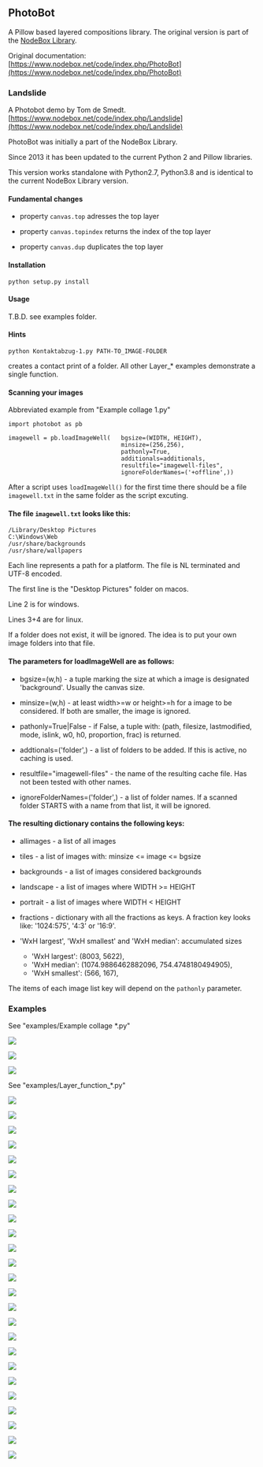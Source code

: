 ## PhotoBot ##

A Pillow based layered compositions library. The original version is part of the [NodeBox Library](https://github.com/karstenw/Library).


Original documentation:
[https://www.nodebox.net/code/index.php/PhotoBot](https://www.nodebox.net/code/index.php/PhotoBot)


### Landslide ###
A Photobot demo by Tom de Smedt.
[https://www.nodebox.net/code/index.php/Landslide](https://www.nodebox.net/code/index.php/Landslide)


PhotoBot was initially a part of the NodeBox Library.

Since 2013 it has been updated to the current Python 2 and Pillow libraries.

This version works standalone with Python2.7, Python3.8 and is identical to the current NodeBox Library version.



#### Fundamental changes ####

- property `canvas.top` adresses the top layer

- property `canvas.topindex` returns the index of the top layer

- property `canvas.dup` duplicates the top layer



#### Installation ####
`python setup.py install`


#### Usage ####

T.B.D. see examples folder.

#### Hints ####

`python Kontaktabzug-1.py PATH-TO_IMAGE-FOLDER`

creates a contact print of a folder. All other Layer_* examples demonstrate a single function.



#### Scanning your images ####

Abbreviated example from "Example collage 1.py"

```
import photobot as pb

imagewell = pb.loadImageWell(   bgsize=(WIDTH, HEIGHT),
                                minsize=(256,256),
                                pathonly=True,
                                additionals=additionals,
                                resultfile="imagewell-files",
                                ignoreFolderNames=('+offline',))
```


After a script uses `loadImageWell()` for the first time there should be a file `imagewell.txt` in the same folder as the script excuting.


#### The file `imagewell.txt` looks like this: ####

```
/Library/Desktop Pictures
C:\Windows\Web
/usr/share/backgrounds
/usr/share/wallpapers
```
Each line represents a path for a platform. The file is NL terminated and UTF-8 encoded.

The first line is the "Desktop Pictures" folder on macos.

Line 2 is for windows.

Lines 3+4 are for linux.

If a folder does not exist, it will be ignored. The idea is to put your own image folders into that file.



#### The parameters for loadImageWell are as follows: ####

- bgsize=(w,h) - a tuple marking the size at which a image is designated 'background'. Usually the canvas size.

- minsize=(w,h) - at least width>=w or height>=h for a image to be considered. If both are smaller, the image is ignored.

- pathonly=True|False - if False, a tuple with: (path, filesize, lastmodified, mode, islink, w0, h0, proportion, frac) is returned.

- addtionals=('folder',) - a list of folders to be added. If this is active, no caching is used.

- resultfile="imagewell-files" - the name of the resulting cache file. Has not been tested with other names.

- ignoreFolderNames=('folder',) - a list of folder names. If a scanned folder STARTS with a name from that list, it will be ignored.


#### The resulting dictionary contains the following keys: ####


- allimages - a list of all images

- tiles - a list of images with: minsize <= image <= bgsize

- backgrounds - a list of images considered backgrounds

- landscape - a list of images where WIDTH >= HEIGHT

- portrait - a list of images where WIDTH < HEIGHT

- fractions - dictionary with all the fractions as keys. A fraction key looks like: '1024:575', '4:3' or '16:9'. 

- 'WxH largest', 'WxH smallest' and 'WxH median': accumulated sizes

	- 'WxH largest': (8003, 5622),
	- 'WxH median': (1074.9886462882096, 754.4748180494905),
	- 'WxH smallest': (566, 167),

The items of each image list key will depend on the `pathonly` parameter.


### Examples ###

See "examples/Example collage *.py"

![](./demo-images/photobot_2021-06-10_144446.png?raw=True)

![](./demo-images/photobot_2021-06-10_144727.png?raw=True)

![](./demo-images/photobot_2021-06-10_144808.png?raw=True)


See "examples/Layer\_function\_*.py"

![](./demo-images/Layer_function_add_modulo.png?raw=True)

![](./demo-images/Layer_function_add.png?raw=True)

![](./demo-images/Layer_function_autocontrast.png?raw=True)

![](./demo-images/Layer_function_boxblur.png?raw=True)

![](./demo-images/Layer_function_brightness.png?raw=True)

![](./demo-images/Layer_function_color.png?raw=True)

![](./demo-images/Layer_function_contour.png?raw=True)

![](./demo-images/Layer_function_contrast.png?raw=True)

![](./demo-images/Layer_function_difference.png?raw=True)

![](./demo-images/Layer_function_emboss.png?raw=True)

![](./demo-images/Layer_function_enhance_more.png?raw=True)

![](./demo-images/Layer_function_enhance.png?raw=True)

![](./demo-images/Layer_function_find_edges.png?raw=True)

![](./demo-images/Layer_function_flip.png?raw=True)

![](./demo-images/Layer_function_hue.png?raw=True)

![](./demo-images/Layer_function_mask.png?raw=True)

![](./demo-images/Layer_function_multiply.png?raw=True)

![](./demo-images/Layer_function_opacity.png?raw=True)

![](./demo-images/Layer_function_overlay.png?raw=True)

![](./demo-images/Layer_function_posterize.png?raw=True)

![](./demo-images/Layer_function_screen.png?raw=True)

![](./demo-images/Layer_function_select.png?raw=True)

![](./demo-images/Layer_function_solarize.png?raw=True)

![](./demo-images/Layer_function_subtract_modulo.png?raw=True)

![](./demo-images/Layer_function_subtract.png?raw=True)


